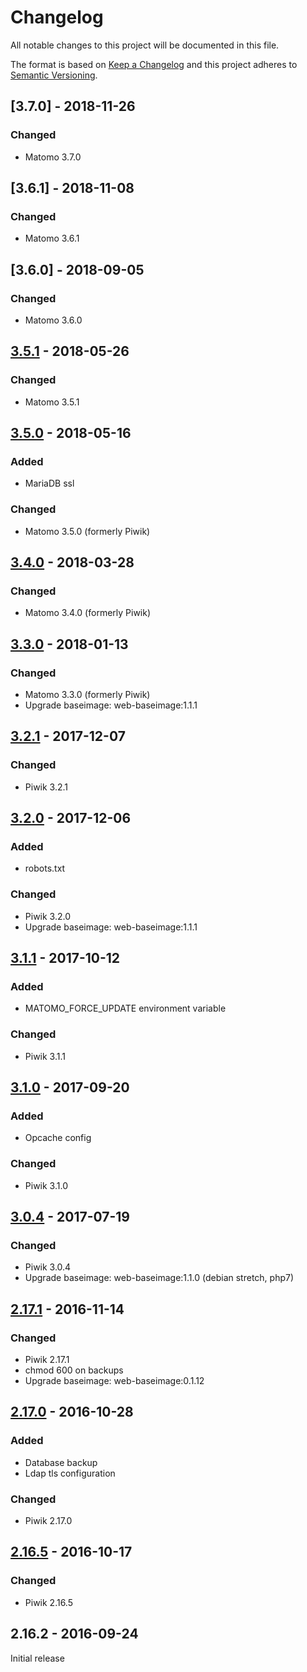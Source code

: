 # Changelog
All notable changes to this project will be documented in this file.

The format is based on [Keep a Changelog](http://keepachangelog.com/en/1.0.0/)
and this project adheres to [Semantic Versioning](http://semver.org/spec/v2.0.0.html).

## [3.7.0] - 2018-11-26
### Changed
  - Matomo 3.7.0

## [3.6.1] - 2018-11-08
### Changed
  - Matomo 3.6.1

## [3.6.0] - 2018-09-05
### Changed
  - Matomo 3.6.0

## [3.5.1] - 2018-05-26
### Changed
  - Matomo 3.5.1

## [3.5.0] - 2018-05-16
### Added
  - MariaDB ssl

### Changed
  - Matomo 3.5.0 (formerly Piwik)

## [3.4.0] - 2018-03-28
### Changed
  - Matomo 3.4.0 (formerly Piwik)

## [3.3.0] - 2018-01-13
### Changed
  - Matomo 3.3.0 (formerly Piwik)
  - Upgrade baseimage: web-baseimage:1.1.1

## [3.2.1] - 2017-12-07
### Changed
  - Piwik 3.2.1

## [3.2.0] - 2017-12-06
### Added
  - robots.txt
### Changed
  - Piwik 3.2.0
  - Upgrade baseimage: web-baseimage:1.1.1

## [3.1.1] - 2017-10-12
### Added
  - MATOMO_FORCE_UPDATE environment variable
### Changed
  - Piwik 3.1.1

## [3.1.0] - 2017-09-20
### Added
  - Opcache config
### Changed
  - Piwik 3.1.0

## [3.0.4] - 2017-07-19
### Changed
  - Piwik 3.0.4
  - Upgrade baseimage: web-baseimage:1.1.0 (debian stretch, php7)

## [2.17.1] - 2016-11-14
### Changed
  - Piwik 2.17.1
  - chmod 600 on backups
  - Upgrade baseimage: web-baseimage:0.1.12

## [2.17.0] - 2016-10-28
### Added
  - Database backup
  - Ldap tls configuration
### Changed
  - Piwik 2.17.0

## [2.16.5] - 2016-10-17
### Changed
  - Piwik 2.16.5

## 2.16.2 - 2016-09-24
Initial release

[3.5.1]: https://github.com/osixia/docker-matomo/compare/v3.5.0...v3.5.1
[3.5.0]: https://github.com/osixia/docker-matomo/compare/v3.4.0...v3.5.0
[3.4.0]: https://github.com/osixia/docker-matomo/compare/v3.3.0...v3.4.0
[3.3.0]: https://github.com/osixia/docker-matomo/compare/v3.2.1...v3.3.0
[3.2.1]: https://github.com/osixia/docker-matomo/compare/v3.2.0...v3.2.1
[3.2.0]: https://github.com/osixia/docker-matomo/compare/v3.1.1...v3.2.0
[3.1.1]: https://github.com/osixia/docker-matomo/compare/v3.1.0...v3.1.1
[3.1.0]: https://github.com/osixia/docker-matomo/compare/v3.0.4...v3.1.0
[3.0.4]: https://github.com/osixia/docker-matomo/compare/v2.17.1...v3.0.4
[2.17.1]: https://github.com/osixia/docker-matomo/compare/v2.17.0...v2.17.1
[2.17.0]: https://github.com/osixia/docker-matomo/compare/v2.16.5...v2.17.0
[2.16.5]: https://github.com/osixia/docker-matomo/compare/v2.16.2...v2.16.5
